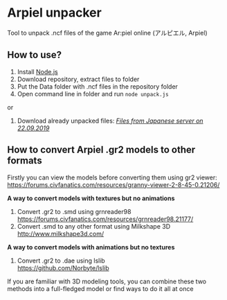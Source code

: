 # Arpiel unpacker

 Tool to unpack .ncf files of the game Ar:piel online (アルピエル, Arpiel)
 
## How to use?
1. Install [Node.js](http://nodejs.org "Node.js")
2. Download repository, extract files to folder
3. Put the Data folder with .ncf files in the repository folder
4. Open command line in folder and run `node unpack.js`

or

1. Download already unpacked files:
[*Files from Japanese server on 22.09.2019*](http://https://www.mediafire.com/file/v41wwqjp717t9s8/ArpielUnpacked.zip/file "*Files from Japanese server on 22.09.2019*")

## How to convert Arpiel .gr2 models to other formats

Firstly you can view the models before converting them using gr2 viewer:  
https://forums.civfanatics.com/resources/granny-viewer-2-8-45-0.21206/

**A way to convert models with textures but no animations**
1. Convert .gr2 to .smd using grnreader98  
https://forums.civfanatics.com/resources/grnreader98.21177/
2. Convert .smd to any other format using Milkshape 3D  
 http://www.milkshape3d.com/

**A way to convert models with animations but no textures**
1. Convert .gr2 to .dae using lslib  
https://github.com/Norbyte/lslib

If you are familiar with 3D modeling tools, you can combine these two methods into a full-fledged model or find ways to do it all at once
